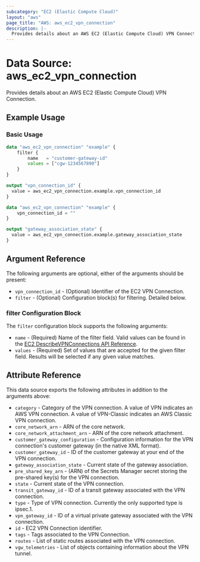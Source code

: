 ```yaml
---
subcategory: "EC2 (Elastic Compute Cloud)"
layout: "aws"
page_title: "AWS: aws_ec2_vpn_connection"
description: |-
  Provides details about an AWS EC2 (Elastic Compute Cloud) VPN Connection.
---
```


# Data Source: aws_ec2_vpn_connection

Provides details about an AWS EC2 (Elastic Compute Cloud) VPN Connection.

## Example Usage

### Basic Usage

```terraform
data "aws_ec2_vpn_connection" "example" {
    filter {
        name   = "customer-gateway-id"
        values = ["cgw-1234567890"]
    }
}

output "vpn_connection_id" {
  value = aws_ec2_vpn_connection.example.vpn_connection_id 
}
```

```terraform
data "aws_ec2_vpn_connection" "example" {
    vpn_connection_id = ""
}

output "gateway_association_state" {
  value = aws_ec2_vpn_connection.example.gateway_association_state
}
```
## Argument Reference

The following arguments are optional, either of the arguments should be present:

* `vpn_connection_id` - (Optional) Identifier of the EC2 VPN Connection.
* `filter` - (Optional) Configuration block(s) for filtering. Detailed below.

### filter Configuration Block

The `filter` configuration block supports the following arguments:

* `name` - (Required) Name of the filter field. Valid values can be found in the [EC2 DescribeVPNConnections API Reference](https://docs.aws.amazon.com/AWSEC2/latest/APIReference/API_DescribeVpnConnections.html).
* `values` - (Required) Set of values that are accepted for the given filter field. Results will be selected if any given value matches.

## Attribute Reference

This data source exports the following attributes in addition to the arguments above:

* `category` - Category of the VPN connection. A value of VPN indicates an AWS VPN connection. A value of VPN-Classic indicates an AWS Classic VPN connection.
* `core_network_arn` - ARN of the core network.
* `core_network_attachment_arn` - ARN of the core network attachment.
* `customer_gateway_configuration` - Configuration information for the VPN connection's customer gateway (in the native XML format).
* `customer_gateway_id` - ID of the customer gateway at your end of the VPN connection.
* `gateway_association_state` - Current state of the gateway association.
* `pre_shared_key_arn` - (ARN) of the Secrets Manager secret storing the pre-shared key(s) for the VPN connection.
* `state` - Current state of the VPN connection.
* `transit_gateway_id` - ID of a transit gateway associated with the VPN connection.
* `type` - Type of VPN connection. Currently the only supported type is ipsec.1.
* `vpn_gateway_id` - ID of a virtual private gateway associated with the VPN connection.
* `id` - EC2 VPN Connection identifier.
* `tags` - Tags associated to the VPN Connection.
* `routes` - List of static routes associated with the VPN connection.
* `vgw_telemetries` - List of objects containing information about the VPN tunnel.